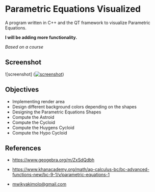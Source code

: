# Parametric Equations Visualized
A program written in C++ and the QT framework to visualize Parametric Equations. 

**I will be adding more functionality.**

*Based on a course*
## Screenshot
![screenshot] (<a href="https://ibb.co/m4xTWjZ"><img src="https://i.ibb.co/cQm3nBf/screenshot.png" alt="screenshot" border="0"></a>) 

## Objectives 
- Implementing render area
- Design different background colors depending on the shapes
- Designing the Parametric Equations Shapes
- Compute the Astroid
- Compute the Cycloid
- Compute the Huygens Cycloid
- Compute the Hypo Cycloid

## References
- <https://www.geogebra.org/m/ZxSdQdbh>
- <https://www.khanacademy.org/math/ap-calculus-bc/bc-advanced-functions-new/bc-9-1/v/parametric-equations-1>


- <mwikyakimolo@gmail.com>
